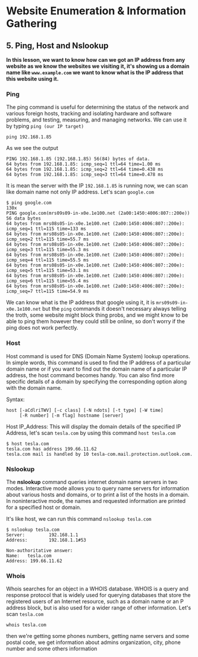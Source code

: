 
# **Website Enumeration & Information Gathering**
## 5. Ping, Host and Nslookup

**In this lesson, we want to know how can we got an IP address from any website as we know the websites we visiting it, it's showing us a domain name like `www.example.com` we want to know what is the IP address that this website using it.**

### Ping
The ping command is useful for determining the status of the network and various foreign hosts, tracking and isolating hardware and software problems, and testing, measuring, and managing networks. We can use it by typing `ping (our IP target)`

    ping 192.168.1.85

As we see the output

	PING 192.168.1.85 (192.168.1.85) 56(84) bytes of data.
	64 bytes from 192.168.1.85: icmp_seq=1 ttl=64 time=1.00 ms
	64 bytes from 192.168.1.85: icmp_seq=2 ttl=64 time=0.438 ms
	64 bytes from 192.168.1.85: icmp_seq=3 ttl=64 time=0.478 ms

It is mean the server with the IP `192.168.1.85` is running now, we can scan like domain name not only IP address.  Let's scan `google.com`

	$ ping google.com                                                    130x
	PING google.com(mrs09s09-in-x0e.1e100.net (2a00:1450:4006:807::200e)) 56 data bytes
	64 bytes from mrs08s05-in-x0e.1e100.net (2a00:1450:4006:807::200e): icmp_seq=1 ttl=115 time=133 ms
	64 bytes from mrs08s05-in-x0e.1e100.net (2a00:1450:4006:807::200e): icmp_seq=2 ttl=115 time=55.7 ms
	64 bytes from mrs08s05-in-x0e.1e100.net (2a00:1450:4006:807::200e): icmp_seq=3 ttl=115 time=55.3 ms
	64 bytes from mrs08s05-in-x0e.1e100.net (2a00:1450:4006:807::200e): icmp_seq=4 ttl=115 time=55.5 ms
	64 bytes from mrs08s05-in-x0e.1e100.net (2a00:1450:4006:807::200e): icmp_seq=5 ttl=115 time=53.1 ms
	64 bytes from mrs08s05-in-x0e.1e100.net (2a00:1450:4006:807::200e): icmp_seq=6 ttl=115 time=55.4 ms
	64 bytes from mrs08s05-in-x0e.1e100.net (2a00:1450:4006:807::200e): icmp_seq=7 ttl=115 time=54.9 ms

We can know what is the IP address that google using it, it is `mrs09s09-in-x0e.1e100.net` but the `ping` commands it doesn't necessary always telling the troth, some website might block  thing probs, and we might know to be able to ping them  however they could still be online, so don't worry if the ping does not work perfectly.

### Host
Host command is used for DNS (Domain Name System) lookup operations. In simple words, this command is used to find the IP address of a particular domain name or if you want to find out the domain name of a particular IP address, the host command becomes handy. You can also find more specific details of a domain by specifying the corresponding option along with the domain name.

Syntax:

	host [-aCdlriTWV] [-c class] [-N ndots] [-t type] [-W time]
	     [-R number] [-m flag] hostname [server]
	     
Host IP_Address: This will display the domain details of the specified IP Address, let's scan  `tesla.com` by using this command `host tesla.com`

	$ host tesla.com   
	tesla.com has address 199.66.11.62
	tesla.com mail is handled by 10 tesla-com.mail.protection.outlook.com.

### Nslookup
The **nslookup** command queries internet domain name servers in two modes. Interactive mode allows you to query name servers for information about various hosts and domains, or to print a list of the hosts in a domain. In noninteractive mode, the names and requested information are printed for a specified host or domain.

It's like host, we can run this command `nslookup tesla.com`

	$ nslookup tesla.com
	Server:         192.168.1.1
	Address:        192.168.1.1#53

	Non-authoritative answer:
	Name:   tesla.com
	Address: 199.66.11.62

### Whois

Whois searches for an object in a WHOIS database. WHOIS is a query  and response protocol that is widely used for querying databases that store the registered users of an Internet resource, such as a domain name or an P  address block, but is also used for a wider range of other information. Let's scan `tesla.com`

	whois tesla.com

then we're getting some phones numbers, getting name servers and some postal code, we get information about  admins organization, city, phone number and some others information